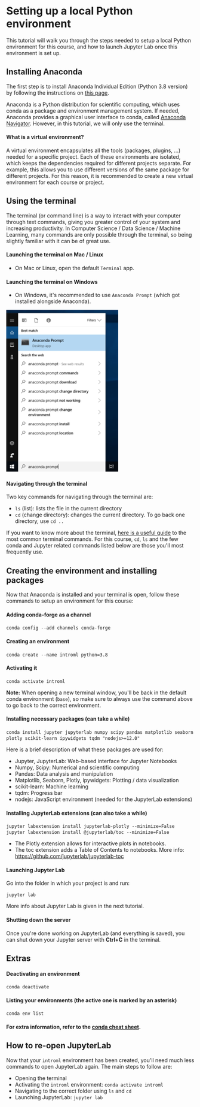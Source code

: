 # Setting up a local Python environment


This tutorial will walk you through the steps needed to setup a local Python environment for this course, and how to launch Jupyter Lab once this environment is set up.

## Installing Anaconda

The first step is to install Anaconda Individual Edition (Python 3.8 version) by following the instructions on [this page](https://www.anaconda.com/products/individual).

Anaconda is a Python distribution for scientific computing, which uses conda as a package and environment management system. If needed, Anaconda provides a graphical user interface to conda, called [Anaconda Navigator](https://docs.anaconda.com/anaconda/navigator/getting-started/). However, in this tutorial, we will only use the terminal.



#### What is a virtual environment?


A virtual environment encapsulates all the tools (packages, plugins, ...) needed for a specific project. Each of these environments are isolated, which keeps the dependencies required for different projects separate. For example, this allows you to use different versions of the same package for different projects. For this reason, it is recommended to create a new virtual environment for each course or project.

## Using the terminal

The terminal (or command line) is a way to interact with your computer through text commands, giving you greater control of your system and increasing productivity. In Computer Science / Data Science / Machine Learning, many commands are only possible through the terminal, so being slightly familiar with it can be of great use.

####  Launching the terminal on Mac / Linux

- On Mac or Linux, open the default `Terminal` app.

#### Launching the terminal on Windows

- On Windows, it's recommended to use `Anaconda Prompt` (which got installed alongside Anaconda).

<img src="images/anaconda_prompt.png" width=300>


#### Navigating through the terminal

Two key commands for navigating through the terminal are:
- `ls` (list): lists the file in the current directory
- `cd` (change directory): changes the current directory. To go back one directory, use `cd ..`

If you want to know more about the terminal, [here is a useful guide](https://www.educative.io/blog/bash-shell-command-cheat-sheet) to the most common terminal commands. For this course, `cd`, `ls` and the few conda and Jupyter related commands listed below are those you'll most frequently use.


## Creating the environment and installing packages

Now that Anaconda is installed and your terminal is open, follow these commands to setup an environment for this course:

#### Adding conda-forge as a channel
```
conda config --add channels conda-forge
```

#### Creating an environment

```
conda create --name introml python=3.8
```

#### Activating it
```
conda activate introml
```

**Note:** When opening a new terminal window, you'll be back in the default conda environment (`base`), so make sure to always use the command above to go back to the correct environment.

#### Installing necessary packages (can take a while)
```
conda install jupyter jupyterlab numpy scipy pandas matplotlib seaborn plotly scikit-learn ipywidgets tqdm "nodejs>=12.0"
```
Here is a brief description of what these packages are used for:
- Jupyter, JupyterLab: Web-based interface for Jupyter Notebooks
- Numpy, Scipy: Numerical and scientific computing
- Pandas: Data analysis and manipulation
- Matplotlib, Seaborn, Plotly, ipywidgets: Plotting / data visualization
- scikit-learn: Machine learning
- tqdm: Progress bar
- nodejs: JavaScript environment (needed for the JupyterLab extensions)

#### Installing JupyterLab extensions (can also take a while)
```
jupyter labextension install jupyterlab-plotly --minimize=False
jupyter labextension install @jupyterlab/toc --minimize=False
```

- The Plotly extension allows for interactive plots in notebooks.
- The toc extension adds a Table of Contents to notebooks. More info: https://github.com/jupyterlab/jupyterlab-toc

#### Launching Jupyter Lab

Go into the folder in which your project is and run:
```
jupyter lab
```

More info about Jupyter Lab is given in the next tutorial.


#### Shutting down the server

Once you're done working on JupyterLab (and everything is saved), you can shut down your Jupyter server with **Ctrl+C** in the terminal.

## Extras

#### Deactivating an environment
```
conda deactivate
```

#### Listing your environments (the active one is marked by an asterisk)
```
conda env list
```

#### For extra information, refer to the [conda cheat sheet](https://docs.conda.io/projects/conda/en/latest/user-guide/cheatsheet.html).

## How to re-open JupyterLab

Now that your `introml` environment has been created, you'll need much less commands to open JupyterLab again. The main steps to follow are:
- Opening the terminal
- Activating the `introml` environment: `conda activate introml`
- Navigating to the correct folder using `ls` and `cd`
- Launching JupyterLab: `jupyter lab`
